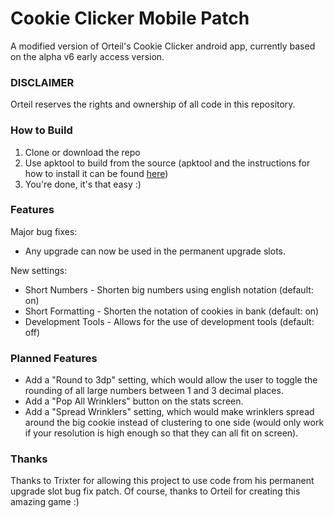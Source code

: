 # Cookie Clicker Mobile Patch
A modified version of Orteil's Cookie Clicker android app, currently based on the alpha v6 early access version.

### DISCLAIMER
Orteil reserves the rights and ownership of all code in this repository.

### How to Build
1. Clone or download the repo
2. Use apktool to build from the source (apktool and the instructions for how to install it can be found [here](https://ibotpeaches.github.io/Apktool/))
3. You're done, it's that easy :)

### Features
Major bug fixes:
- Any upgrade can now be used in the permanent upgrade slots.

New settings:
- Short Numbers - Shorten big numbers using english notation (default: on)
- Short Formatting - Shorten the notation of cookies in bank (default: on)
- Development Tools - Allows for the use of development tools (default: off)

### Planned Features
- Add a "Round to 3dp" setting, which would allow the user to toggle the rounding of all large numbers between 1 and 3 decimal places.
- Add a "Pop All Wrinklers" button on the stats screen.
- Add a "Spread Wrinklers" setting, which would make wrinklers spread around the big cookie instead of clustering to one side (would only work if your resolution is high enough so that they can all fit on screen).

### Thanks
Thanks to Trixter for allowing this project to use code from his permanent upgrade slot bug fix patch.
Of course, thanks to Orteil for creating this amazing game :)
